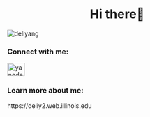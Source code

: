 <h1 align="center">Hi there👋</h1>

<p align="left"> <img src="https://komarev.com/ghpvc/?username=deliyang&label=Profile%20views&color=0e75b6&style=flat" alt="deliyang" /> </p>

<h3 align="left">Connect with me:</h3>
<p align="left">
<a href="https://linkedin.com/in/yangdeli" target="blank"><img align="center" src="https://raw.githubusercontent.com/rahuldkjain/github-profile-readme-generator/master/src/images/icons/Social/linked-in-alt.svg" alt="yangdeli" height="30" width="40" /></a>
  
<h3 align="left">Learn more about me:</h3>
https://deliy2.web.illinois.edu
